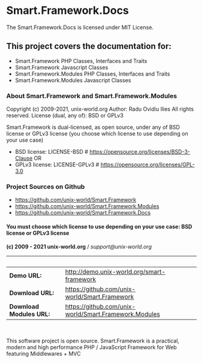 # Smart.Framework.Docs

The Smart.Framework.Docs is licensed under MIT License.

## This project covers the documentation for:
* Smart.Framework PHP Classes, Interfaces and Traits
* Smart.Framework Javascript Classes
* Smart.Framework.Modules PHP Classes, Interfaces and Traits
* Smart.Framework.Modules Javascript Classes

### About Smart.Framework and Smart.Framework.Modules
Copyright (c) 2009-2021, unix-world.org
Author: Radu Ovidiu Ilies
All rights reserved.
License (dual, any of): BSD or GPLv3

Smart.Framework is dual-licensed, as open source, under any of BSD license or GPLv3 license
(you choose which license to use depending on your use case)
* BSD license: LICENSE-BSD # https://opensource.org/licenses/BSD-3-Clause
OR
* GPLv3 license: LICENSE-GPLv3 # https://opensource.org/licenses/GPL-3.0

### Project Sources on Github
* https://github.com/unix-world/Smart.Framework
* https://github.com/unix-world/Smart.Framework.Modules
* https://github.com/unix-world/Smart.Framework.Docs

#### You must choose which license to use depending on your use case: BSD license or GPLv3 license
<b>(c) 2009 - 2021 unix-world.org</b> / <i>support&#64;unix-world.org</i>

 &nbsp; | &nbsp;
------------- | -------------
 **Demo URL:** | <a href="http://demo.unix-world.org/smart-framework/" target="_blank">http://demo.unix-world.org/smart-framework</a>
 **Download URL:** | <a href="https://github.com/unix-world/Smart.Framework" target="_blank">https://github.com/unix-world/Smart.Framework</a>
 **Download Modules URL:** | <a href="https://github.com/unix-world/Smart.Framework.Modules" target="_blank">https://github.com/unix-world/Smart.Framework.Modules</a>

<br>

This software project is open source.
Smart.Framework is a practical, modern and high performance PHP / JavaScript Framework for Web featuring Middlewares + MVC

